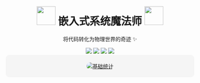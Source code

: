 <!-- 动态电路板背景标题 -->
<div align="center">
  <h1>
    <img src="https://media.giphy.com/media/5ndklThG9vUUdTmgMn/giphy.gif" width="50">
    嵌入式系统魔法师 
    <img src="https://media.giphy.com/media/5ndklThG9vUUdTmgMn/giphy.gif" width="50">
  </h1>
  <p>将代码转化为物理世界的奇迹 ✨</p>
</div>

<!-- 自动化技术栈徽章墙 -->
<div align="center">
  <img src="https://img.shields.io/badge/C-A8B9CC?style=for-the-badge&logo=c&logoColor=white" />
  <img src="https://img.shields.io/badge/C++-00599C?style=for-the-badge&logo=c%2B%2B&logoColor=white" />
  <img src="https://img.shields.io/badge/Python-3776AB?style=for-the-badge&logo=python&logoColor=white" />
  <img src="https://img.shields.io/badge/Linux-FCC624?style=for-the-badge&logo=linux&logoColor=black" />
</div>

<!-- 横向排列的统计卡片（浅色背景） -->
<div align="center" style="display: flex; flex-wrap: wrap; justify-content: center; gap: 20px; background-color: #f5f5f5; padding: 20px; border-radius: 10px;">

  <!-- 基础统计卡片（浅色主题） -->
  <div>
    <a href="https://github.com/Dezeem">
      <img src="https://github-readme-stats.vercel.app/api?username=Dezeem&show_icons=true&theme=default&bg_color=ffffff&title_color=0366d6&icon_color=0366d6&text_color=24292e" alt="基础统计" style="border-radius: 10px;"/>
    </a>
  </div>
</div>
